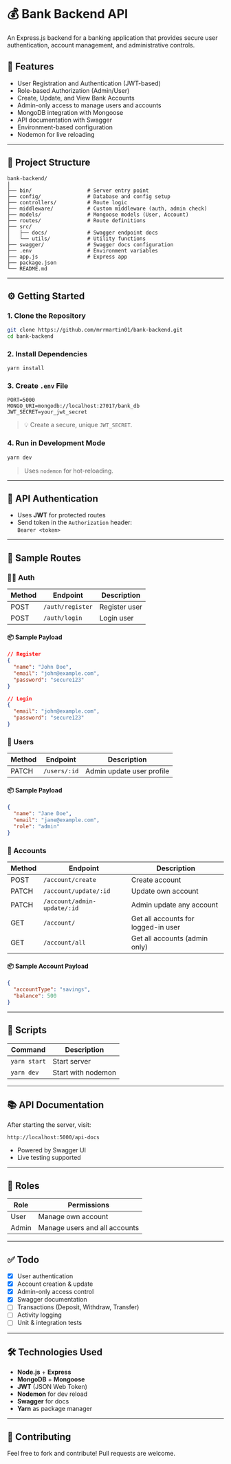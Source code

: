 # 💰 Bank Backend API

An Express.js backend for a banking application that provides secure user authentication, account management, and administrative controls.

## 🚀 Features

- User Registration and Authentication (JWT-based)
- Role-based Authorization (Admin/User)
- Create, Update, and View Bank Accounts
- Admin-only access to manage users and accounts
- MongoDB integration with Mongoose
- API documentation with Swagger
- Environment-based configuration
- Nodemon for live reloading

---

## 📁 Project Structure

```
bank-backend/
│
├── bin/                  # Server entry point
├── config/               # Database and config setup
├── controllers/          # Route logic
├── middleware/           # Custom middleware (auth, admin check)
├── models/               # Mongoose models (User, Account)
├── routes/               # Route definitions
├── src/
│   ├── docs/             # Swagger endpoint docs
│   └── utils/            # Utility functions
├── swagger/              # Swagger docs configuration
├── .env                  # Environment variables
├── app.js                # Express app
├── package.json
└── README.md
```

---

## ⚙️ Getting Started

### 1. Clone the Repository

```bash
git clone https://github.com/mrrmartin01/bank-backend.git
cd bank-backend
```

### 2. Install Dependencies

```bash
yarn install
```

### 3. Create `.env` File

```env
PORT=5000
MONGO_URI=mongodb://localhost:27017/bank_db
JWT_SECRET=your_jwt_secret
```

> 💡 Create a secure, unique `JWT_SECRET`.

### 4. Run in Development Mode

```bash
yarn dev
```

> Uses `nodemon` for hot-reloading.

---

## 🔐 API Authentication

- Uses **JWT** for protected routes
- Send token in the `Authorization` header:  
  `Bearer <token>`

---

## 🧪 Sample Routes

### 🧍‍♂️ Auth

| Method | Endpoint           | Description   |
| ------ | ------------------ | ------------- |
| POST   | `/auth/register`   | Register user |
| POST   | `/auth/login`      | Login user    |

#### 📦 Sample Payload

```json
// Register
{
  "name": "John Doe",
  "email": "john@example.com",
  "password": "secure123"
}

// Login
{
  "email": "john@example.com",
  "password": "secure123"
}
```

### 👤 Users

| Method | Endpoint         | Description                   |
| ------ | ---------------- | ----------------------------- |
| PATCH  | `/users/:id`     | Admin update user profile     |

#### 📦 Sample Payload

```json
{
  "name": "Jane Doe",
  "email": "jane@example.com",
  "role": "admin"
}
```

### 🏦 Accounts

| Method | Endpoint                     | Description                        |
| ------ | ---------------------------- | ---------------------------------- |
| POST   | `/account/create`            | Create account                     |
| PATCH  | `/account/update/:id`        | Update own account                 |
| PATCH  | `/account/admin-update/:id`  | Admin update any account           |
| GET    | `/account/`                  | Get all accounts for logged-in user|
| GET    | `/account/all`               | Get all accounts (admin only)      |

#### 📦 Sample Account Payload

```json
{
  "accountType": "savings",
  "balance": 500
}
```

---

## 🧰 Scripts

| Command      | Description        |
| ------------ | ------------------ |
| `yarn start` | Start server       |
| `yarn dev`   | Start with nodemon |

---

## 📚 API Documentation

After starting the server, visit:

```
http://localhost:5000/api-docs
```

- Powered by Swagger UI
- Live testing supported

---

## 🔐 Roles

| Role  | Permissions                   |
| ----- | ----------------------------- |
| User  | Manage own account            |
| Admin | Manage users and all accounts |

---

## ✅ Todo

- [x] User authentication
- [x] Account creation & update
- [x] Admin-only access control
- [x] Swagger documentation
- [ ] Transactions (Deposit, Withdraw, Transfer)
- [ ] Activity logging
- [ ] Unit & integration tests

---

## 🛠️ Technologies Used

- **Node.js** + **Express**
- **MongoDB** + **Mongoose**
- **JWT** (JSON Web Token)
- **Nodemon** for dev reload
- **Swagger** for docs
- **Yarn** as package manager

---

## 🤝 Contributing

Feel free to fork and contribute! Pull requests are welcome.
